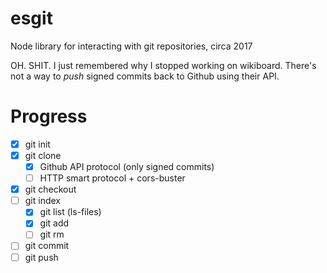 # esgit
Node library for interacting with git repositories, circa 2017

OH. SHIT. I just remembered why I stopped working on wikiboard. There's
not a way to *push* signed commits back to Github using their API.

# Progress
- [x] git init
- [x] git clone
  - [x] Github API protocol (only signed commits)
  - [ ] HTTP smart protocol + cors-buster
- [x] git checkout
- [ ] git index
  - [x] git list (ls-files)
  - [x] git add
  - [ ] git rm
- [ ] git commit
- [ ] git push
